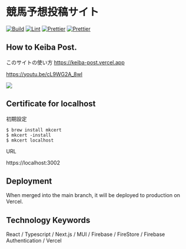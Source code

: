 # 競馬予想投稿サイト

[![Build](https://github.com/ham0215/keiba-post/actions/workflows/build.yml/badge.svg)](https://github.com/ham0215/keiba-post/actions/workflows/build.yml)
[![Lint](https://github.com/ham0215/keiba-post/actions/workflows/lint.yml/badge.svg)](https://github.com/ham0215/keiba-post/actions/workflows/lint.yml)
[![Prettier](https://github.com/ham0215/keiba-post/actions/workflows/prettier.yml/badge.svg)](https://github.com/ham0215/keiba-post/actions/workflows/prettier.yml)
[![Prettier](https://github.com/ham0215/keiba-post/actions/workflows/prettier.yml/badge.svg)](https://github.com/ham0215/keiba-post/actions/workflows/prettier.yml)

## How to Keiba Post.

このサイトの使い方
https://keiba-post.vercel.app

https://youtu.be/cL9WG2A_8wI

[![](https://img.youtube.com/vi/cL9WG2A_8wI/0.jpg)](https://www.youtube.com/watch?v=cL9WG2A_8wI)

## Certificate for localhost

初期設定

```
$ brew install mkcert
$ mkcert -install
$ mkcert localhost
```

URL

https://localhost:3002

## Deployment

When merged into the main branch, it will be deployed to production on Vercel.

## Technology Keywords

React / Typescript / Next.js / MUI / Firebase / FireStore / Firebase Authentication / Vercel
